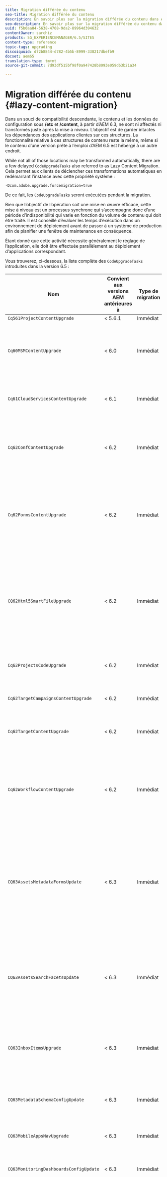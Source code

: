 ```yaml
---
title: Migration différée du contenu
seo-title: Migration différée du contenu
description: En savoir plus sur la migration différée du contenu dans AEM 6.4.
seo-description: En savoir plus sur la migration différée du contenu dans AEM 6.4.
uuid: f5b0aa84-5638-4708-9da2-89964d394632
contentOwner: sarchiz
products: SG_EXPERIENCEMANAGER/6.5/SITES
content-type: reference
topic-tags: upgrading
discoiquuid: d72b8844-d782-4b5b-8999-338217dbefb9
docset: aem65
translation-type: tm+mt
source-git-commit: 7d93df515bf98f0a947428b8093e059d63b21a34

---
```



# Migration différée du contenu {#lazy-content-migration}

Dans un souci de compatibilité descendante, le contenu et les données de configuration sous **/etc** et **/content**, à partir d’AEM 6.3, ne sont ni affectés ni transformés juste après la mise à niveau. L’objectif est de garder intactes les dépendances des applications clientes sur ces structures. La fonctionnalité relative à ces structures de contenu reste la même, même si le contenu d’une version prête à l’emploi d’AEM 6.5 est hébergé à un autre endroit.

While not all of those locations may be transformed automatically, there are a few delayed `CodeUpgradeTasks` also referred to as Lazy Content Migration. Cela permet aux clients de déclencher ces transformations automatiques en redémarrant l’instance avec cette propriété système :

```shell
-Dcom.adobe.upgrade.forcemigration=true
```

De ce fait, les `CodeUpgradeTasks` seront exécutées pendant la migration.

Bien que l’objectif de l’opération soit une mise en œuvre efficace, cette mise à niveau est un processus synchrone qui s’accompagne donc d’une période d’indisponibilité qui varie en fonction du volume de contenu qui doit être traité. Il est conseillé d’évaluer les temps d’exécution dans un environnement de déploiement avant de passer à un système de production afin de planifier une fenêtre de maintenance en conséquence.

Étant donné que cette activité nécessite généralement le réglage de l’application, elle doit être effectuée parallèlement au déploiement d’applications correspondant.

Vous trouverez, ci-dessous, la liste complète des `CodeUpgradeTasks` introduites dans la version 6.5 :

| **Nom** | **Convient** **aux versions AEM antérieures à** | **Type de** **migration** | **Détails** |
|---|---|---|---|
| `Cq561ProjectContentUpgrade` | &lt; 5.6.1 | Immédiat |  |
| `Cq60MSMContentUpgrade` | &lt; 6.0 | Immédiat | Détecte toutes les `LiveRelationShips` de `VersionStorage` qui ont été supprimées et ajoute une propriété d’exclusion au parent. |
| `Cq61CloudServicesContentUpgrade` | &lt; 6.1 | Immédiat | Restructure les services cloud pour une configuration sécurisée par défaut. |
| `Cq62ConfContentUpgrade` | &lt; 6.2 | Immédiat | Supprime la liaison basée sur la propriété entre **/content** et **/conf** (remplacée par le mécanisme OSGi) et génère la configuration OSGi correspondante. |
| `Cq62FormsContentUpgrade` | &lt; 6.2 | Immédiat | En raison du traitement de merge_preserve, la règle de refus « sécurisé par défaut » écrase les autorisations données, ce qui rend nécessaire une réorganisation lors de la mise à niveau. |
| `CQ62Html5SmartFileUpgrade` | &lt; 6.2 | Immédiat | Détecte les composants qui utilisent le widget Html5SmartFile, recherche les utilisations du composant dans le contenu et restructure la persistance, abaissant ainsi le fichier binaire d’un niveau, sans le stocker au niveau du composant. |
| `Cq62ProjectsCodeUpgrade` | &lt; 6.2 | Immédiat | Déplace les projets de style précédent de **/etc/projects** vers **/content/projects**. |
| `Cq62TargetCampaignsContentUpgrade` | &lt; 6.2 | Immédiat | Introduit un calque de conteneur dans la hiérarchie (Areas) et ajuste les références. |
| `Cq62TargetContentUpgrade` | &lt; 6.2 | Immédiat | Définit des noms d’emplacement fixes sur les composants cibles. |
| `Cq62WorkflowContentUpgrade` | &lt; 6.2 | Immédiat | Transformation complexe des modèles de workflow avec antidatage des instances, notifications et structures 6.2, suivie de la fusion depuis l’emplacement de secours à partir de **/var/backup**. |
| `CQ63AssetsMetadataFormsUpdate` | &lt; 6.3 | Immédiat | Déplace des ressources, des schémas de métadonnées personnalisés et des profils de traitement depuis **/apps** vers **/conf**, et convertit les formulaires de profils de métadonnées et de schémas de métadonnées coral2 au format coral3. |
| `CQ63AssetsSearchFacetsUpdate` | &lt; 6.3 | Immédiat | Déplace des ressources et des facettes de recherche personnalisées depuis **/apps** vers **/conf**, et convertit les formulaires de profils de métadonnées et de schémas de métadonnées coral2 au format coral3. |
| `CQ63InboxItemsUpgrade` | &lt; 6.3 | Immédiat | Met à jour InboxItems pour le classement des éléments de la boîte de réception (réglage des métadonnées pour un tri efficace) |
| `CQ63MetadataSchemaConfigUpdate` | &lt; 6.3 | Immédiat | Modifie la propriété metadataSchema sur le dossier en définissant les chemins d’accès relatifs sur **/conf** au lieu de **/apps**. |
| `CQ63MobileAppsNavUpgrade` | &lt; 6.3 | Immédiat | Modifie la structure de navigation. |
| `CQ63MonitoringDashboardsConfigUpdate` | &lt; 6.3 | Immédiat | Déplace les configurations personnalisées pour les tableaux de bord de contrôle depuis **/libs** et **/apps**. |
| `CQ63ProcessingProfileConfigUpdate` | &lt; 6.3 | Immédiat | Convertit la propriété processingProfile (utilisée jusqu’à la version 6.1) dans Assets afin de la faire correspondre à la structure 6.3 ou ultérieure. Modifie également les chemins d’accès relatifs du projet sur **/conf** au lieu de **/apps**.  |
| `CQ63ToolsMenuEntriesContentUpgrade` | &lt; 6.3 | Immédiat | Tâche de mise à niveau qui supprime les entrées de menu obsolètes de CRXDE Lite et de la console web dans le cas d’une mise à niveau. |
| `CQ64CommunitiesConfigsCleanupTask` | &lt; 6.3 | Différé | Déplace les configurations cloud SRP et les configurations de mots-clés communautaires, nettoie **/etc/social** et **/etc/enablement** (toutes les références et données, le cas échéant, doivent être modifiées lors de l’exécution de la migration différée ; plus aucune partie de l’application ne doit désormais dépendre de cette structure). |
| `CQ64LegacyCloudSettingsCleanupTask` | &lt; 6.4 | Différé | Nettoie **/etc/cloudsettings** (contenant la configuration ContextHub). La migration de la configuration est effectuée automatiquement lors du premier accès. Si la migration différée du contenu est lancée avec la mise à niveau, le contenu de **/etc/cloudsettings** doit être conservé via le package avant la mise à niveau et réinstallé pour que la transformation implicite soit lancée, avec une désinstallation ultérieure du package une fois la procédure terminée. |
| `CQ64UsersTitleFixTask` | &lt; 6.4 | Différé | Définit la structure de titre héritée sur le titre du nœud de profil utilisateur. |
| `CQ64CommerceMigrationTask` | &lt; 6.4 | Différé | Migrez le contenu commercial de **/etc/commerce** vers **/var/commerce**. Lors de la migration, le contenu est déplacé et les références au contenu déplacé sont mises à jour pour refléter le nouvel emplacement. |
| `CQ65DMMigrationTask` | &lt; 6.5 | Différé | Migration des paramètres de catalogue hérités et des paramètres des services de cloud de média dynamique de **/etc** vers **/conf** |
| `CQ65LegacyClientlibsCleanupTask` | &lt; 6.5 | Différé | Nettoyer les clientlibs hérités existants sous **/etc/clientlibs** |
